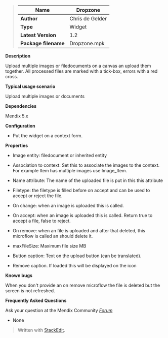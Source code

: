 

>| **Name**             | Dropzone        |
>|----------------------|-----------------|
>| **Author**           | Chris de Gelder |
>| **Type**             | Widget          |
>| **Latest Version**   | 1.2             |
>| **Package filename** | Dropzone.mpk    |

 
**Description**

 Upload multiple images or filedocuments on a canvas an upload them together. All processed files are marked with a tick-box, errors with a red cross.

**Typical usage scenario**

 Upload multiple images or documents

**Dependencies**

 Mendix 5.x

**Configuration**

 -   Put the widget on a context form.

**Properties**
 
-   Image entity: filedocument or inherited entity

-   Association to context: Set this to associate the images to the context. For example Item has multiple images use Image\_Item.

-   Name attribute: The name of the uploaded file is put in this this attribute

-   Filetype: the filetype is filled before on accept and can be used to accept or reject the file.

-   On change: when an image is uploaded this is called.

-   On accept: when an image is uploaded this is called. Return true to accept a file, false to reject.

-   On remove: when an file is uploaded and after that deleted, this microflow is called an should delete it.

-   maxFileSize: Maximum file size MB

-   Button caption: Text on the upload button (can be translated).

-   Remove caption. If loaded this will be displayed on the icon


**Known bugs**

 When you don't provide an on remove microflow the file is deleted but the screen is not refreshed.

 

**Frequently Asked Questions**

 

Ask your question at the Mendix Community [*Forum*](https://mxforum.mendix.com/)

 

-   None
> Written with [StackEdit](https://stackedit.io/).
